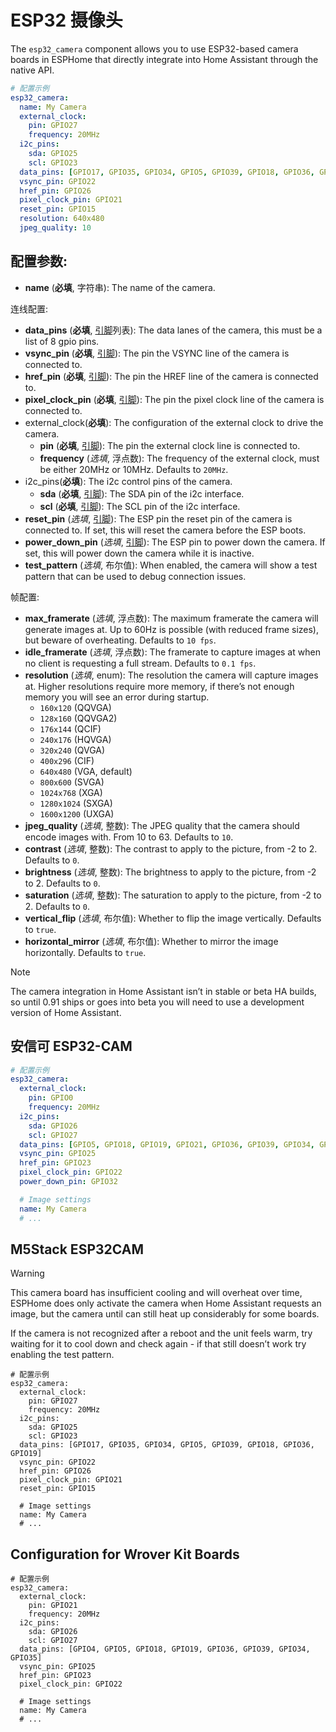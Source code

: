# ESP32 摄像头

The `esp32_camera` component allows you to use ESP32-based camera boards in ESPHome that directly integrate into Home Assistant through the native API.

```yaml
# 配置示例
esp32_camera:
  name: My Camera
  external_clock:
    pin: GPIO27
    frequency: 20MHz
  i2c_pins:
    sda: GPIO25
    scl: GPIO23
  data_pins: [GPIO17, GPIO35, GPIO34, GPIO5, GPIO39, GPIO18, GPIO36, GPIO19]
  vsync_pin: GPIO22
  href_pin: GPIO26
  pixel_clock_pin: GPIO21
  reset_pin: GPIO15
  resolution: 640x480
  jpeg_quality: 10
```

## 配置参数:

- **name** (**必填**, 字符串): The name of the camera.


连线配置:
- **data_pins** (**必填**, [引脚](esphome/guides/configuration-types#引脚)列表): The data lanes of the camera, this must be a list of 8 gpio pins.
- **vsync_pin** (**必填**, [引脚](esphome/guides/configuration-types#引脚)): The pin the VSYNC line of the camera is connected to.
- **href_pin** (**必填**, [引脚](esphome/guides/configuration-types#引脚)): The pin the HREF line of the camera is connected to.
- **pixel_clock_pin** (**必填**, [引脚](esphome/guides/configuration-types#引脚)): The pin the pixel clock line of the camera is connected to.
- external_clock(**必填**): The configuration of the external clock to drive the camera.
  - **pin** (**必填**, [引脚](esphome/guides/configuration-types#引脚)): The pin the external clock line is connected to.
  - **frequency** (*选填*, 浮点数): The frequency of the external clock, must be either 20MHz or 10MHz. Defaults to `20MHz`.
- i2c_pins(**必填**): The i2c control pins of the camera.
  - **sda** (**必填**, [引脚](esphome/guides/configuration-types#引脚)): The SDA pin of the i2c interface.
  - **scl** (**必填**, [引脚](esphome/guides/configuration-types#引脚)): The SCL pin of the i2c interface.
- **reset_pin** (*选填*, [引脚](esphome/guides/configuration-types#引脚)): The ESP pin the reset pin of the camera is connected to. If set, this will reset the camera before the ESP boots.
- **power_down_pin** (*选填*, [引脚](esphome/guides/configuration-types#引脚)): The ESP pin to power down the camera. If set, this will power down the camera while it is inactive.
- **test_pattern** (*选填*, 布尔值): When enabled, the camera will show a test pattern that can be used to debug connection issues.

帧配置:
- **max_framerate** (*选填*, 浮点数): The maximum framerate the camera will generate images at. Up to 60Hz is possible (with reduced frame sizes), but beware of overheating. Defaults to `10 fps`.
- **idle_framerate** (*选填*, 浮点数): The framerate to capture images at when no client is requesting a full stream. Defaults to `0.1 fps`.
- **resolution** (*选填*, enum): The resolution the camera will capture images at. Higher resolutions require more memory, if there’s not enough memory you will see an error during startup.
  - `160x120` (QQVGA)
  - `128x160` (QQVGA2)
  - `176x144` (QCIF)
  - `240x176` (HQVGA)
  - `320x240` (QVGA)
  - `400x296` (CIF)
  - `640x480` (VGA, default)
  - `800x600` (SVGA)
  - `1024x768` (XGA)
  - `1280x1024` (SXGA)
  - `1600x1200` (UXGA)
- **jpeg_quality** (*选填*, 整数): The JPEG quality that the camera should encode images with. From 10 to 63. Defaults to `10`.
- **contrast** (*选填*, 整数): The contrast to apply to the picture, from -2 to 2. Defaults to `0`.
- **brightness** (*选填*, 整数): The brightness to apply to the picture, from -2 to 2. Defaults to `0`.
- **saturation** (*选填*, 整数): The saturation to apply to the picture, from -2 to 2. Defaults to `0`.
- **vertical_flip** (*选填*, 布尔值): Whether to flip the image vertically. Defaults to `true`.
- **horizontal_mirror** (*选填*, 布尔值): Whether to mirror the image horizontally. Defaults to `true`.

Note

The camera integration in Home Assistant isn’t in stable or beta HA builds, so until 0.91 ships or goes into beta you will need to use a development version of Home Assistant.

## 安信可 ESP32-CAM

```yaml
# 配置示例
esp32_camera:
  external_clock:
    pin: GPIO0
    frequency: 20MHz
  i2c_pins:
    sda: GPIO26
    scl: GPIO27
  data_pins: [GPIO5, GPIO18, GPIO19, GPIO21, GPIO36, GPIO39, GPIO34, GPIO35]
  vsync_pin: GPIO25
  href_pin: GPIO23
  pixel_clock_pin: GPIO22
  power_down_pin: GPIO32

  # Image settings
  name: My Camera
  # ...
```

## M5Stack ESP32CAM

Warning

This camera board has insufficient cooling and will overheat over time, ESPHome does only activate the camera when Home Assistant requests an image, but the camera until can still heat up considerably for some boards.

If the camera is not recognized after a reboot and the unit feels warm, try waiting for it to cool down and check again - if that still doesn’t work try enabling the test pattern.

```
# 配置示例
esp32_camera:
  external_clock:
    pin: GPIO27
    frequency: 20MHz
  i2c_pins:
    sda: GPIO25
    scl: GPIO23
  data_pins: [GPIO17, GPIO35, GPIO34, GPIO5, GPIO39, GPIO18, GPIO36, GPIO19]
  vsync_pin: GPIO22
  href_pin: GPIO26
  pixel_clock_pin: GPIO21
  reset_pin: GPIO15

  # Image settings
  name: My Camera
  # ...
```

## Configuration for Wrover Kit Boards

```
# 配置示例
esp32_camera:
  external_clock:
    pin: GPIO21
    frequency: 20MHz
  i2c_pins:
    sda: GPIO26
    scl: GPIO27
  data_pins: [GPIO4, GPIO5, GPIO18, GPIO19, GPIO36, GPIO39, GPIO34, GPIO35]
  vsync_pin: GPIO25
  href_pin: GPIO23
  pixel_clock_pin: GPIO22

  # Image settings
  name: My Camera
  # ...
```